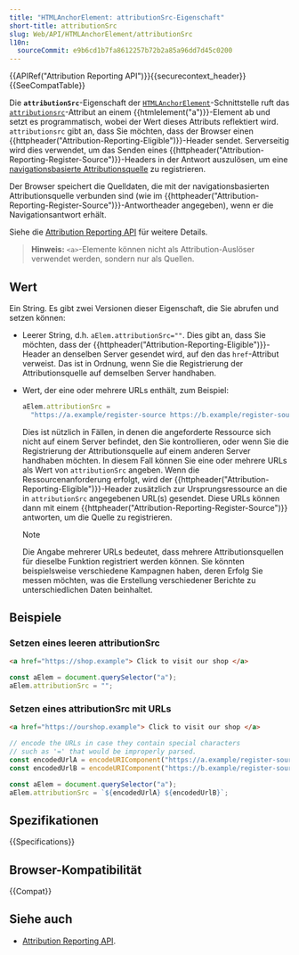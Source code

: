 ```yaml
---
title: "HTMLAnchorElement: attributionSrc-Eigenschaft"
short-title: attributionSrc
slug: Web/API/HTMLAnchorElement/attributionSrc
l10n:
  sourceCommit: e9b6cd1b7fa8612257b72b2a85a96dd7d45c0200
---
```


{{APIRef("Attribution Reporting API")}}{{securecontext_header}}{{SeeCompatTable}}

Die **`attributionSrc`**-Eigenschaft der [`HTMLAnchorElement`](/de/docs/Web/API/HTMLAnchorElement)-Schnittstelle ruft das [`attributionsrc`](/de/docs/Web/HTML/Reference/Elements/a#attributionsrc)-Attribut an einem {{htmlelement("a")}}-Element ab und setzt es programmatisch, wobei der Wert dieses Attributs reflektiert wird. `attributionsrc` gibt an, dass Sie möchten, dass der Browser einen {{httpheader("Attribution-Reporting-Eligible")}}-Header sendet. Serverseitig wird dies verwendet, um das Senden eines {{httpheader("Attribution-Reporting-Register-Source")}}-Headers in der Antwort auszulösen, um eine [navigationsbasierte Attributionsquelle](/de/docs/Web/API/Attribution_Reporting_API/Registering_sources#navigation-based_attribution_sources) zu registrieren.

Der Browser speichert die Quelldaten, die mit der navigationsbasierten Attributionsquelle verbunden sind (wie im {{httpheader("Attribution-Reporting-Register-Source")}}-Antwortheader angegeben), wenn er die Navigationsantwort erhält.

Siehe die [Attribution Reporting API](/de/docs/Web/API/Attribution_Reporting_API) für weitere Details.

> **Hinweis:** `<a>`-Elemente können nicht als Attribution-Auslöser verwendet werden, sondern nur als Quellen.

## Wert

Ein String. Es gibt zwei Versionen dieser Eigenschaft, die Sie abrufen und setzen können:

- Leerer String, d.h. `aElem.attributionSrc=""`. Dies gibt an, dass Sie möchten, dass der {{httpheader("Attribution-Reporting-Eligible")}}-Header an denselben Server gesendet wird, auf den das `href`-Attribut verweist. Das ist in Ordnung, wenn Sie die Registrierung der Attributionsquelle auf demselben Server handhaben.
- Wert, der eine oder mehrere URLs enthält, zum Beispiel:

  ```js
  aElem.attributionSrc =
    "https://a.example/register-source https://b.example/register-source";
  ```

  Dies ist nützlich in Fällen, in denen die angeforderte Ressource sich nicht auf einem Server befindet, den Sie kontrollieren, oder wenn Sie die Registrierung der Attributionsquelle auf einem anderen Server handhaben möchten. In diesem Fall können Sie eine oder mehrere URLs als Wert von `attributionSrc` angeben. Wenn die Ressourcenanforderung erfolgt, wird der {{httpheader("Attribution-Reporting-Eligible")}}-Header zusätzlich zur Ursprungsressource an die in `attributionSrc` angegebenen URL(s) gesendet. Diese URLs können dann mit einem {{httpheader("Attribution-Reporting-Register-Source")}} antworten, um die Quelle zu registrieren.

  > [!NOTE]
  > Die Angabe mehrerer URLs bedeutet, dass mehrere Attributionsquellen für dieselbe Funktion registriert werden können. Sie könnten beispielsweise verschiedene Kampagnen haben, deren Erfolg Sie messen möchten, was die Erstellung verschiedener Berichte zu unterschiedlichen Daten beinhaltet.

## Beispiele

### Setzen eines leeren attributionSrc

```html
<a href="https://shop.example"> Click to visit our shop </a>
```

```js
const aElem = document.querySelector("a");
aElem.attributionSrc = "";
```

### Setzen eines attributionSrc mit URLs

```html
<a href="https://ourshop.example"> Click to visit our shop </a>
```

```js
// encode the URLs in case they contain special characters
// such as '=' that would be improperly parsed.
const encodedUrlA = encodeURIComponent("https://a.example/register-source");
const encodedUrlB = encodeURIComponent("https://b.example/register-source");

const aElem = document.querySelector("a");
aElem.attributionSrc = `${encodedUrlA} ${encodedUrlB}`;
```

## Spezifikationen

{{Specifications}}

## Browser-Kompatibilität

{{Compat}}

## Siehe auch

- [Attribution Reporting API](/de/docs/Web/API/Attribution_Reporting_API).
